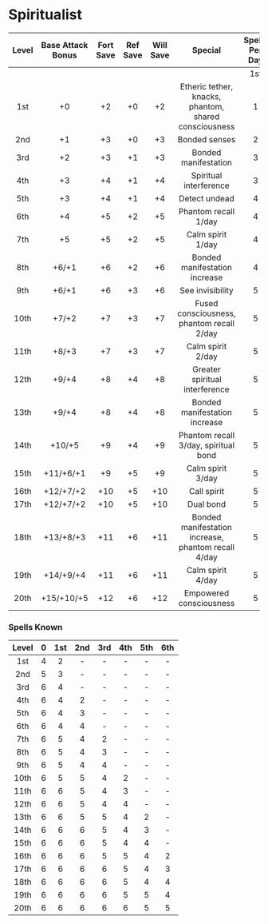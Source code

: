 # Spiritualist
| Level | Base Attack Bonus | Fort Save | Ref Save | Will Save |                        Special                        | Spells Per Day |     |     |     |     |     |
|:-----:|:-----------------:|:---------:|:--------:|:---------:|:-----------------------------------------------------:|:--------------:|:---:|:---:|:---:|:---:|:---:|
|       |                   |           |          |           |                                                       |       1st      | 2nd | 3rd | 4th | 5th | 6th |
|  1st  |         +0        |     +2    |    +0    |     +2    | Etheric tether, knacks, phantom, shared consciousness |        1       |  -  |  -  |  -  |  -  |  -  |
|  2nd  |         +1        |     +3    |    +0    |     +3    |                     Bonded senses                     |        2       |  -  |  -  |  -  |  -  |  -  |
|  3rd  |         +2        |     +3    |    +1    |     +3    |                  Bonded manifestation                 |        3       |  -  |  -  |  -  |  -  |  -  |
|  4th  |         +3        |     +4    |    +1    |     +4    |                 Spiritual interference                |        3       |  1  |  -  |  -  |  -  |  -  |
|  5th  |         +3        |     +4    |    +1    |     +4    |                     Detect undead                     |        4       |  2  |  -  |  -  |  -  |  -  |
|  6th  |         +4        |     +5    |    +2    |     +5    |                  Phantom recall 1/day                 |        4       |  3  |  -  |  -  |  -  |  -  |
|  7th  |         +5        |     +5    |    +2    |     +5    |                   Calm spirit 1/day                   |        4       |  3  |  1  |  -  |  -  |  -  |
|  8th  |       +6/+1       |     +6    |    +2    |     +6    |             Bonded manifestation increase             |        4       |  4  |  2  |  -  |  -  |  -  |
|  9th  |       +6/+1       |     +6    |    +3    |     +6    |                    See invisibility                   |        5       |  4  |  3  |  -  |  -  |  -  |
|  10th |       +7/+2       |     +7    |    +3    |     +7    |       Fused consciousness, phantom recall 2/day       |        5       |  4  |  3  |  1  |  -  |  -  |
|  11th |       +8/+3       |     +7    |    +3    |     +7    |                   Calm spirit 2/day                   |        5       |  4  |  4  |  2  |  -  |  -  |
|  12th |       +9/+4       |     +8    |    +4    |     +8    |             Greater spiritual interference            |        5       |  5  |  4  |  3  |  -  |  -  |
|  13th |       +9/+4       |     +8    |    +4    |     +8    |             Bonded manifestation increase             |        5       |  5  |  4  |  3  |  1  |  -  |
|  14th |       +10/+5      |     +9    |    +4    |     +9    |          Phantom recall 3/day, spiritual bond         |        5       |  5  |  4  |  4  |  2  |  -  |
|  15th |     +11/+6/+1     |     +9    |    +5    |     +9    |                   Calm spirit 3/day                   |        5       |  5  |  5  |  4  |  3  |  -  |
|  16th |     +12/+7/+2     |    +10    |    +5    |    +10    |                      Call spirit                      |        5       |  5  |  5  |  4  |  3  |  1  |
|  17th |     +12/+7/+2     |    +10    |    +5    |    +10    |                       Dual bond                       |        5       |  5  |  5  |  4  |  4  |  2  |
|  18th |     +13/+8/+3     |    +11    |    +6    |    +11    |  Bonded manifestation increase, phantom recall 4/day  |        5       |  5  |  5  |  5  |  4  |  3  |
|  19th |     +14/+9/+4     |    +11    |    +6    |    +11    |                   Calm spirit 4/day                   |        5       |  5  |  5  |  5  |  5  |  4  |
|  20th |     +15/+10/+5    |    +12    |    +6    |    +12    |                Empowered consciousness                |        5       |  5  |  5  |  5  |  5  |  5  |

### Spells Known
| Level | 0 | 1st | 2nd | 3rd | 4th | 5th | 6th |
|:-----:|:-:|:---:|:---:|:---:|:---:|:---:|:---:|
|  1st  | 4 |  2  |  -  |  -  |  -  |  -  |  -  |
|  2nd  | 5 |  3  |  -  |  -  |  -  |  -  |  -  |
|  3rd  | 6 |  4  |  -  |  -  |  -  |  -  |  -  |
|  4th  | 6 |  4  |  2  |  -  |  -  |  -  |  -  |
|  5th  | 6 |  4  |  3  |  -  |  -  |  -  |  -  |
|  6th  | 6 |  4  |  4  |  -  |  -  |  -  |  -  |
|  7th  | 6 |  5  |  4  |  2  |  -  |  -  |  -  |
|  8th  | 6 |  5  |  4  |  3  |  -  |  -  |  -  |
|  9th  | 6 |  5  |  4  |  4  |  -  |  -  |  -  |
|  10th | 6 |  5  |  5  |  4  |  2  |  -  |  -  |
|  11th | 6 |  6  |  5  |  4  |  3  |  -  |  -  |
|  12th | 6 |  6  |  5  |  4  |  4  |  -  |  -  |
|  13th | 6 |  6  |  5  |  5  |  4  |  2  |  -  |
|  14th | 6 |  6  |  6  |  5  |  4  |  3  |  -  |
|  15th | 6 |  6  |  6  |  5  |  4  |  4  |  -  |
|  16th | 6 |  6  |  6  |  5  |  5  |  4  |  2  |
|  17th | 6 |  6  |  6  |  6  |  5  |  4  |  3  |
|  18th | 6 |  6  |  6  |  6  |  5  |  4  |  4  |
|  19th | 6 |  6  |  6  |  6  |  5  |  5  |  4  |
|  20th | 6 |  6  |  6  |  6  |  6  |  5  |  5  |